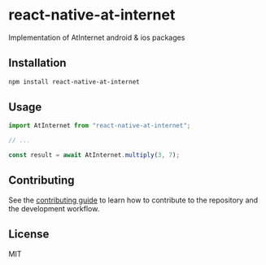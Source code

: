 # react-native-at-internet

Implementation of AtInternet android &amp; ios packages

## Installation

```sh
npm install react-native-at-internet
```

## Usage

```js
import AtInternet from "react-native-at-internet";

// ...

const result = await AtInternet.multiply(3, 7);
```

## Contributing

See the [contributing guide](CONTRIBUTING.md) to learn how to contribute to the repository and the development workflow.

## License

MIT
